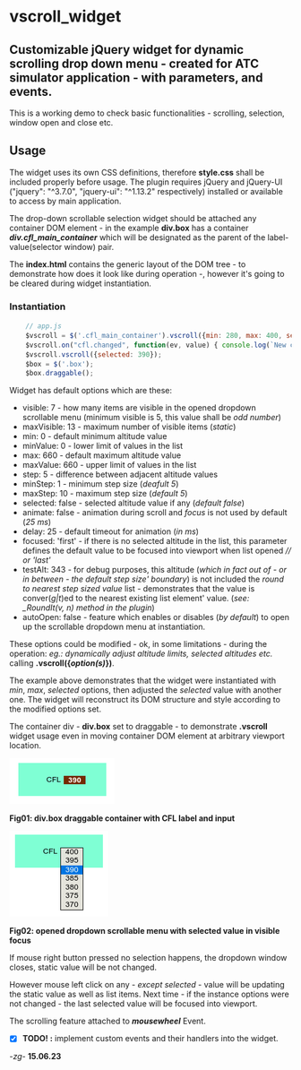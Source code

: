 # vscroll_widget

## Customizable jQuery widget for dynamic scrolling drop down menu - created for ATC simulator application - with parameters, and events.

This is a working demo to check basic functionalities - scrolling, selection, window open and close etc.

## Usage

The widget uses its own CSS definitions, therefore **style.css** shall be included properly before usage.
The plugin requires jQuery and jQuery-UI ("jquery": "^3.7.0", "jquery-ui": "^1.13.2" respectively) installed or available to access by main application.

The drop-down scrollable selection widget should be attached any container DOM element - in the example **div.box** has a container ***div.cfl_main_container*** which will be designated as the parent of the label-value(selector window) pair.

The **index.html** contains the generic layout of the DOM tree - to demonstrate how does it look like during operation -, however it's going to be cleared during widget instantiation.

### Instantiation

```javascript
    // app.js
    $vscroll = $('.cfl_main_container').vscroll({min: 280, max: 400, selected: 340});
    $vscroll.on("cfl.changed", function(ev, value) { console.log(`New cfl: ${value}`) });
    $vscroll.vscroll({selected: 390});
    $box = $('.box');
    $box.draggable();
```

Widget has default options which are these:

- visible: 7  - how many items are visible in the opened dropdown scrollable menu (minimum visible is 5, this value shall be *odd number*)
- maxVisible: 13  - maximum number of visible items (*static*)
- min: 0  - default minimum altitude value
- minValue: 0 - lower limit of values in the list
- max: 660  - default maximum altitude value
- maxValue: 660 - upper limit of values in the list
- step: 5 - difference between adjacent altitude values
- minStep: 1  - minimum step size (*deafult 5*)
- maxStep: 10 - maximum step size (*default 5*)
- selected: false - selected altitude value if any (*default false*)
- animate: false  - animation during scroll and *focus* is not used by default (*25 ms*)
- delay: 25 - default timeout for animation (*in ms*)
- focused: 'first'  - if there is no selected altitude in the list, this parameter defines the default value to be focused into viewport when list opened  *// or 'last'*
- testAlt: 343  - for debug purposes, this altitude (*which in fact out of - or in between - the default step size' boundary*) is not included the *round to nearest step sized value* list - demonstrates that the value is conver(*g|t*)ed to the nearest existing list element' value. (*see: _RoundIt(v, n) method in the plugin*)
- autoOpen: false - feature which enables or disables (*by default*) to open up the scrollable dropdown menu at instantiation.

These options could be modified - ok, in some limitations - during the operation: *eg.: dynamically adjust altitude limits, selected altitudes etc.* calling **.vscroll({*option(s)*})**.

The example above demonstrates that the widget were instantiated with *min*, *max*, *selected* options, then adjusted the *selected* value with another one. The widget will reconstruct its DOM structure and style according to the modified options set.

The container div - **div.box** set to draggable - to demonstrate **.vscroll** widget usage even in moving container DOM element at arbitrary viewport location.

![div.box draggable container with CFL label and input](image01.png)

**Fig01: div.box draggable container with CFL label and input**

![Alt text](image02.png)

**Fig02: opened dropdown scrollable menu with selected value in visible focus**

If mouse right button pressed no selection happens, the dropdown window closes, static value will be not changed.

However mouse left click on any - *except selected* - value will be updating the static value as well as list items. Next time - if the instance options were not changed - the last selected value will be focused into viewport.

The scrolling feature attached to ***mousewheel*** Event.

- [x] **TODO! :** implement custom events and their handlers into the widget.

*-zg-* **15.06.23**
